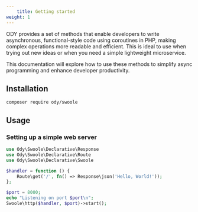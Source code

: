 ```yaml
---
    title: Getting started
weight: 1
---
```


ODY provides a set of methods that enable developers to write asynchronous, functional-style code
using coroutines in PHP, making complex operations more readable and efficient. This is ideal to use when trying out new
ideas or when you need a simple lightweight microservice.

This documentation will explore how to use these methods to simplify async programming and enhance developer productivity.

## Installation
```shell
composer require ody/swoole
```

## Usage

### Setting up a simple web server

```php
use Ody\Swoole\Declarative\Response
use Ody\Swoole\Declarative\Route
use Ody\Swoole\Declarative\Swoole

$handler = function () {
    Route\get('/', fn() => Response\json('Hello, World!'));
};

$port = 8000;
echo "Listening on port $port\n";
Swoole\http($handler, $port)->start();
```